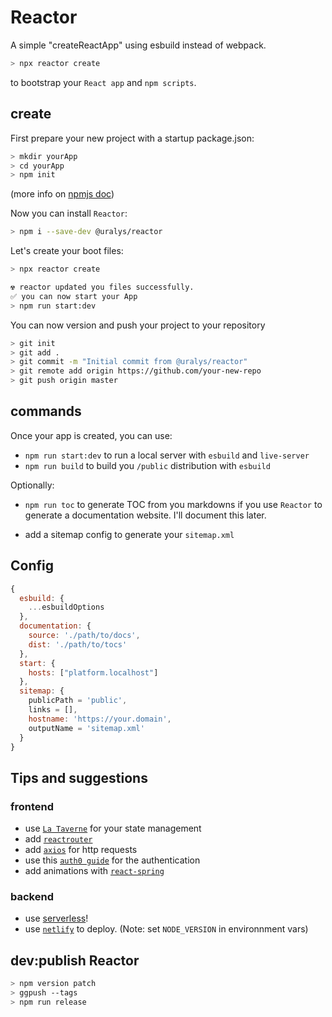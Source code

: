 # Reactor

A simple "createReactApp" using esbuild instead of webpack.

```sh
> npx reactor create
```

to bootstrap your `React app` and `npm scripts`.

## create

First prepare your new project with a startup package.json:

```sh
> mkdir yourApp
> cd yourApp
> npm init
```

(more info on [npmjs doc](https://docs.npmjs.com/cli/v6/commands/npm-init))

Now you can install `Reactor`:

```sh
> npm i --save-dev @uralys/reactor
```

Let's create your boot files:

```sh
> npx reactor create

☢️ reactor updated you files successfully.
✅ you can now start your App
> npm run start:dev
```

You can now version and push your project to your repository

```sh
> git init
> git add .
> git commit -m "Initial commit from @uralys/reactor"
> git remote add origin https://github.com/your-new-repo
> git push origin master
```

## commands

Once your app is created, you can use:

- `npm run start:dev` to run a local server with `esbuild` and `live-server`
- `npm run build` to build you `/public` distribution with `esbuild`

Optionally:

- `npm run toc` to generate TOC from you markdowns if you use `Reactor` to generate a documentation website. I'll document this later.

- add a sitemap config to generate your `sitemap.xml`

## Config

```js
{
  esbuild: {
    ...esbuildOptions
  },
  documentation: {
    source: './path/to/docs',
    dist: './path/to/tocs'
  },
  start: {
    hosts: ["platform.localhost"]
  },
  sitemap: {
    publicPath = 'public',
    links = [],
    hostname: 'https://your.domain',
    outputName = 'sitemap.xml'
  }
}
```

## Tips and suggestions

### frontend

- use [`La Taverne`](https://github.com/uralys/taverne) for your state management
- add [`reactrouter`](https://reactrouter.com/web/guides/quick-start)
- add [`axios`](https://github.com/axios/axios) for http requests
- use this [`auth0 guide`](https://auth0.com/blog/complete-guide-to-react-user-authentication/) for the authentication
- add animations with [`react-spring`](https://github.com/pmndrs/react-spring)

### backend

- use [serverless](https://www.serverless.com/)!
- use [`netlify`](https://app.netlify.com/) to deploy. (Note: set `NODE_VERSION` in environnment vars)

## dev:publish Reactor

```sh
> npm version patch
> ggpush --tags
> npm run release
```

